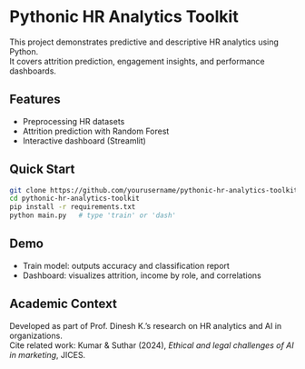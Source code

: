 # Pythonic HR Analytics Toolkit

This project demonstrates predictive and descriptive HR analytics using Python.  
It covers attrition prediction, engagement insights, and performance dashboards.  

## Features
- Preprocessing HR datasets
- Attrition prediction with Random Forest
- Interactive dashboard (Streamlit)

## Quick Start
```bash
git clone https://github.com/yourusername/pythonic-hr-analytics-toolkit.git
cd pythonic-hr-analytics-toolkit
pip install -r requirements.txt
python main.py   # type 'train' or 'dash'
```

## Demo
- Train model: outputs accuracy and classification report
- Dashboard: visualizes attrition, income by role, and correlations

## Academic Context
Developed as part of Prof. Dinesh K.’s research on HR analytics and AI in organizations.  
Cite related work: Kumar & Suthar (2024), *Ethical and legal challenges of AI in marketing*, JICES.
